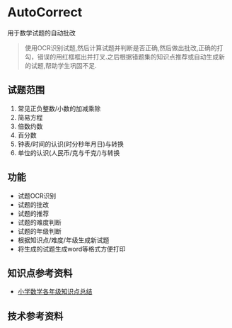 # AutoCorrect
用于数学试题的自动批改

> 使用OCR识别试题,然后计算试题并判断是否正确,然后做出批改,正确的打勾，错误的用红框框出并打叉.之后根据错题集的知识点推荐或自动生成新的试题,帮助学生巩固不足.

## 试题范围
1. 常见正负整数/小数的加减乘除
2. 简易方程
3. 倍数约数
4. 百分数
5. 钟表/时间的认识(时分秒年月日)与转换
6. 单位的认识(人民币/克与千克/)与转换


## 功能
- 试题OCR识别
- 试题的批改
- 试题的推荐
- 试题的难度判断
- 试题的年级判断
- 根据知识点/难度/年级生成新试题
- 将生成的试题生成word等格式方便打印

## 知识点参考资料
- [小学数学各年级知识点总结](https://wenku.baidu.com/view/39cfb189227916888486d7a2.html)


## 技术参考资料